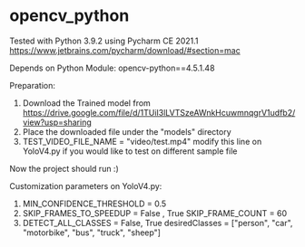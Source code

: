 # opencv_python

Tested with Python 3.9.2 using Pycharm CE 2021.1
https://www.jetbrains.com/pycharm/download/#section=mac

Depends on Python Module:
opencv-python==4.5.1.48

Preparation:
1. Download the Trained model from https://drive.google.com/file/d/1TUiI3lLVTSzeAWnkHcuwmnqgrV1udfb2/view?usp=sharing
2. Place the downloaded file under the "models" directory
3. TEST_VIDEO_FILE_NAME = "video/test.mp4" modify this line on YoloV4.py if you would like to test on different sample file

Now the project should run :)

Customization parameters on YoloV4.py:
1. MIN_CONFIDENCE_THRESHOLD = 0.5
2. SKIP_FRAMES_TO_SPEEDUP = False , True SKIP_FRAME_COUNT = 60
3. DETECT_ALL_CLASSES = False, True desiredClasses = ["person", "car", "motorbike", "bus", "truck", "sheep"]









